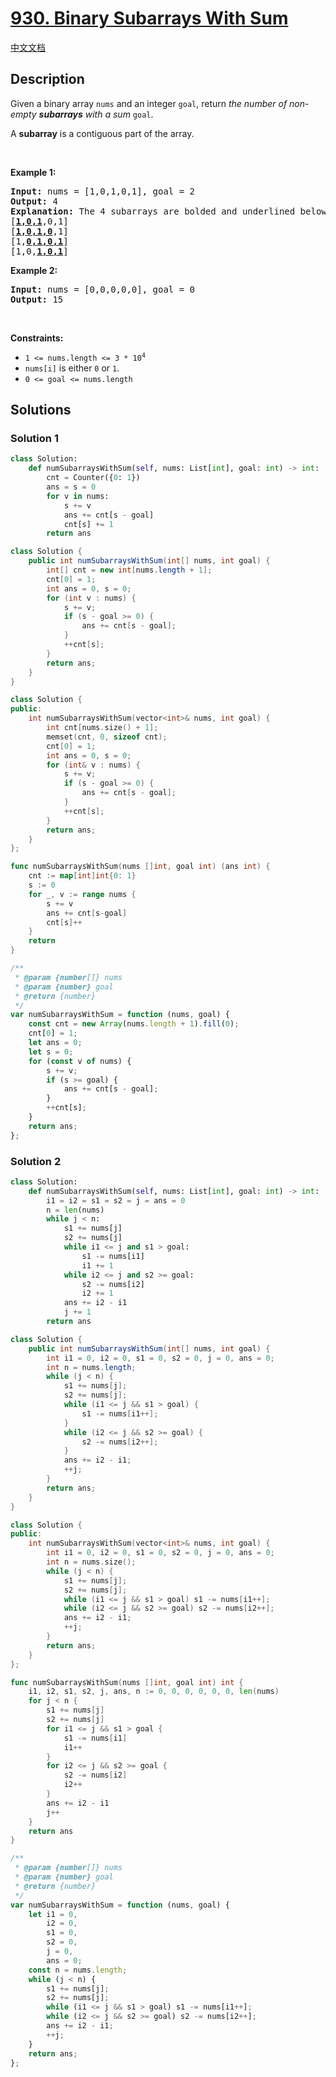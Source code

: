 # [930. Binary Subarrays With Sum](https://leetcode.com/problems/binary-subarrays-with-sum)

[中文文档](/solution/0900-0999/0930.Binary%20Subarrays%20With%20Sum/README.md)

<!-- tags:Array,Hash Table,Prefix Sum,Sliding Window -->

## Description

<p>Given a binary array <code>nums</code> and an integer <code>goal</code>, return <em>the number of non-empty <strong>subarrays</strong> with a sum</em> <code>goal</code>.</p>

<p>A <strong>subarray</strong> is a contiguous part of the array.</p>

<p>&nbsp;</p>
<p><strong class="example">Example 1:</strong></p>

<pre>
<strong>Input:</strong> nums = [1,0,1,0,1], goal = 2
<strong>Output:</strong> 4
<strong>Explanation:</strong> The 4 subarrays are bolded and underlined below:
[<u><strong>1,0,1</strong></u>,0,1]
[<u><strong>1,0,1,0</strong></u>,1]
[1,<u><strong>0,1,0,1</strong></u>]
[1,0,<u><strong>1,0,1</strong></u>]
</pre>

<p><strong class="example">Example 2:</strong></p>

<pre>
<strong>Input:</strong> nums = [0,0,0,0,0], goal = 0
<strong>Output:</strong> 15
</pre>

<p>&nbsp;</p>
<p><strong>Constraints:</strong></p>

<ul>
	<li><code>1 &lt;= nums.length &lt;= 3 * 10<sup>4</sup></code></li>
	<li><code>nums[i]</code> is either <code>0</code> or <code>1</code>.</li>
	<li><code>0 &lt;= goal &lt;= nums.length</code></li>
</ul>

## Solutions

### Solution 1

<!-- tabs:start -->

```python
class Solution:
    def numSubarraysWithSum(self, nums: List[int], goal: int) -> int:
        cnt = Counter({0: 1})
        ans = s = 0
        for v in nums:
            s += v
            ans += cnt[s - goal]
            cnt[s] += 1
        return ans
```

```java
class Solution {
    public int numSubarraysWithSum(int[] nums, int goal) {
        int[] cnt = new int[nums.length + 1];
        cnt[0] = 1;
        int ans = 0, s = 0;
        for (int v : nums) {
            s += v;
            if (s - goal >= 0) {
                ans += cnt[s - goal];
            }
            ++cnt[s];
        }
        return ans;
    }
}
```

```cpp
class Solution {
public:
    int numSubarraysWithSum(vector<int>& nums, int goal) {
        int cnt[nums.size() + 1];
        memset(cnt, 0, sizeof cnt);
        cnt[0] = 1;
        int ans = 0, s = 0;
        for (int& v : nums) {
            s += v;
            if (s - goal >= 0) {
                ans += cnt[s - goal];
            }
            ++cnt[s];
        }
        return ans;
    }
};
```

```go
func numSubarraysWithSum(nums []int, goal int) (ans int) {
	cnt := map[int]int{0: 1}
	s := 0
	for _, v := range nums {
		s += v
		ans += cnt[s-goal]
		cnt[s]++
	}
	return
}
```

```js
/**
 * @param {number[]} nums
 * @param {number} goal
 * @return {number}
 */
var numSubarraysWithSum = function (nums, goal) {
    const cnt = new Array(nums.length + 1).fill(0);
    cnt[0] = 1;
    let ans = 0;
    let s = 0;
    for (const v of nums) {
        s += v;
        if (s >= goal) {
            ans += cnt[s - goal];
        }
        ++cnt[s];
    }
    return ans;
};
```

<!-- tabs:end -->

### Solution 2

<!-- tabs:start -->

```python
class Solution:
    def numSubarraysWithSum(self, nums: List[int], goal: int) -> int:
        i1 = i2 = s1 = s2 = j = ans = 0
        n = len(nums)
        while j < n:
            s1 += nums[j]
            s2 += nums[j]
            while i1 <= j and s1 > goal:
                s1 -= nums[i1]
                i1 += 1
            while i2 <= j and s2 >= goal:
                s2 -= nums[i2]
                i2 += 1
            ans += i2 - i1
            j += 1
        return ans
```

```java
class Solution {
    public int numSubarraysWithSum(int[] nums, int goal) {
        int i1 = 0, i2 = 0, s1 = 0, s2 = 0, j = 0, ans = 0;
        int n = nums.length;
        while (j < n) {
            s1 += nums[j];
            s2 += nums[j];
            while (i1 <= j && s1 > goal) {
                s1 -= nums[i1++];
            }
            while (i2 <= j && s2 >= goal) {
                s2 -= nums[i2++];
            }
            ans += i2 - i1;
            ++j;
        }
        return ans;
    }
}
```

```cpp
class Solution {
public:
    int numSubarraysWithSum(vector<int>& nums, int goal) {
        int i1 = 0, i2 = 0, s1 = 0, s2 = 0, j = 0, ans = 0;
        int n = nums.size();
        while (j < n) {
            s1 += nums[j];
            s2 += nums[j];
            while (i1 <= j && s1 > goal) s1 -= nums[i1++];
            while (i2 <= j && s2 >= goal) s2 -= nums[i2++];
            ans += i2 - i1;
            ++j;
        }
        return ans;
    }
};
```

```go
func numSubarraysWithSum(nums []int, goal int) int {
	i1, i2, s1, s2, j, ans, n := 0, 0, 0, 0, 0, 0, len(nums)
	for j < n {
		s1 += nums[j]
		s2 += nums[j]
		for i1 <= j && s1 > goal {
			s1 -= nums[i1]
			i1++
		}
		for i2 <= j && s2 >= goal {
			s2 -= nums[i2]
			i2++
		}
		ans += i2 - i1
		j++
	}
	return ans
}
```

```js
/**
 * @param {number[]} nums
 * @param {number} goal
 * @return {number}
 */
var numSubarraysWithSum = function (nums, goal) {
    let i1 = 0,
        i2 = 0,
        s1 = 0,
        s2 = 0,
        j = 0,
        ans = 0;
    const n = nums.length;
    while (j < n) {
        s1 += nums[j];
        s2 += nums[j];
        while (i1 <= j && s1 > goal) s1 -= nums[i1++];
        while (i2 <= j && s2 >= goal) s2 -= nums[i2++];
        ans += i2 - i1;
        ++j;
    }
    return ans;
};
```

<!-- tabs:end -->

<!-- end -->
